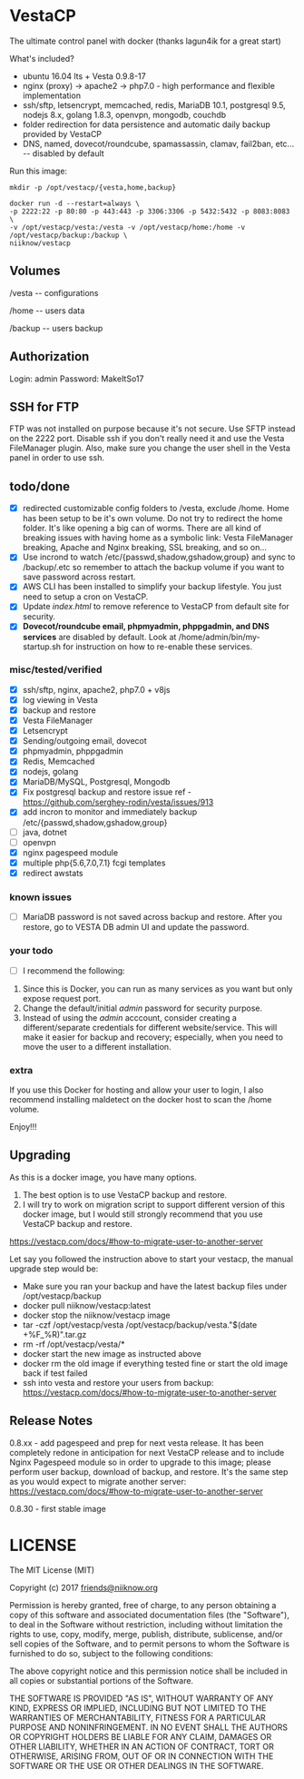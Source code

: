 # VestaCP
The ultimate control panel with docker (thanks lagun4ik for a great start)

What's included?
* ubuntu 16.04 lts + Vesta 0.9.8-17
* nginx (proxy) -> apache2 -> php7.0 - high performance and flexible implementation
* ssh/sftp, letsencrypt, memcached, redis, MariaDB 10.1, postgresql 9.5, nodejs 8.x, golang 1.8.3, openvpn, mongodb, couchdb
* folder redirection for data persistence and automatic daily backup provided by VestaCP
* DNS, named, dovecot/roundcube, spamassassin, clamav, fail2ban, etc... -- disabled by default

Run this image:
```
mkdir -p /opt/vestacp/{vesta,home,backup}

docker run -d --restart=always \
-p 2222:22 -p 80:80 -p 443:443 -p 3306:3306 -p 5432:5432 -p 8083:8083 \
-v /opt/vestacp/vesta:/vesta -v /opt/vestacp/home:/home -v /opt/vestacp/backup:/backup \
niiknow/vestacp
```

## Volumes
/vesta  -- configurations

/home   -- users data

/backup -- users backup

## Authorization
Login: admin Password: MakeItSo17

## SSH for FTP
FTP was not installed on purpose because it's not secure.  Use SFTP instead on the 2222 port.  Disable ssh if you don't really need it and use the Vesta FileManager plugin.  Also, make sure you change the user shell in the Vesta panel in order to use ssh.

## todo/done
- [x] redirected customizable config folders to /vesta, exclude /home.  Home has been setup to be it's own volume.  Do not try to redirect the home folder.  It's like opening a big can of worms.  There are all kind of breaking issues with having home as a symbolic link: Vesta FileManager breaking, Apache and Nginx breaking, SSL breaking, and so on...
- [x] Use incrond to watch /etc/{passwd,shadow,gshadow,group} and sync to /backup/.etc so remember to attach the backup volume if you want to save password across restart.
- [x] AWS CLI has been installed to simplify your backup lifestyle.  You just need to setup a cron on VestaCP.
- [x] Update *index.html* to remove reference to VestaCP from default site for security.
- [x] **Dovecot/roundcube email, phpmyadmin, phppgadmin, and DNS services** are disabled by default.  Look at /home/admin/bin/my-startup.sh for instruction on how to re-enable these services.

### misc/tested/verified
- [x] ssh/sftp, nginx, apache2, php7.0 + v8js 
- [x] log viewing in Vesta
- [x] backup and restore
- [x] Vesta FileManager
- [x] Letsencrypt
- [x] Sending/outgoing email, dovecot
- [x] phpmyadmin, phppgadmin
- [x] Redis, Memcached
- [x] nodejs, golang
- [x] MariaDB/MySQL, Postgresql, Mongodb
- [x] Fix postgresql backup and restore issue ref - https://github.com/serghey-rodin/vesta/issues/913
- [x] add incron to monitor and immediately backup /etc/{passwd,shadow,gshadow,group}
- [ ] java, dotnet
- [ ] openvpn
- [x] nginx pagespeed module
- [x] multiple php{5.6,7.0,7.1} fcgi templates
- [x] redirect awstats

### known issues
- [ ] MariaDB password is not saved across backup and restore.  After you restore, go to VESTA DB admin UI and update the password.

### your todo
- [ ] I recommend the following:

1. Since this is Docker, you can run as many services as you want but only expose request port.
2. Change the default/initial *admin* password for security purpose.
3. Instead of using the *admin* acccount, consider creating a different/separate credentials for different website/service.  This will make it easier for backup and recovery; especially, when you need to move the user to a different installation.

### extra
If you use this Docker for hosting and allow your user to login, I also recommend installing maldetect on the docker host to scan the /home volume.

Enjoy!!!

## Upgrading
As this is a docker image, you have many options.

1. The best option is to use VestaCP backup and restore.  
2. I will try to work on migration script to support different version of this docker image, but I would still strongly recommend that you use VestaCP backup and restore.

https://vestacp.com/docs/#how-to-migrate-user-to-another-server

Let say you followed the instruction above to start your vestacp, the manual upgrade step would be:
*  Make sure you ran your backup and have the latest backup files under /opt/vestacp/backup
*  docker pull niiknow/vestacp:latest
*  docker stop the niiknow/vestacp image
*  tar -czf /opt/vestacp/vesta /opt/vestacp/backup/vesta."$(date +%F_%R)".tar.gz
*  rm -rf /opt/vestacp/vesta/*
*  docker start the new image as instructed above
*  docker rm the old image if everything tested fine or start the old image back if test failed
*  ssh into vesta and restore your users from backup: https://vestacp.com/docs/#how-to-migrate-user-to-another-server

## Release Notes
0.8.xx - add pagespeed and prep for next vesta release.  It has been completely redone in anticipation for next VestaCP release and to include Nginx Pagespeed module so in order to upgrade to this image; please perform user backup, download of backup, and restore. It's the same step as you would expect to migrate another server: https://vestacp.com/docs/#how-to-migrate-user-to-another-server 


0.8.30 - first stable image

# LICENSE

The MIT License (MIT)

Copyright (c) 2017 friends@niiknow.org

Permission is hereby granted, free of charge, to any person obtaining a copy of this software and associated documentation files (the "Software"), to deal in the Software without restriction, including without limitation the rights to use, copy, modify, merge, publish, distribute, sublicense, and/or sell copies of the Software, and to permit persons to whom the Software is furnished to do so, subject to the following conditions:

The above copyright notice and this permission notice shall be included in all copies or substantial portions of the Software.

THE SOFTWARE IS PROVIDED "AS IS", WITHOUT WARRANTY OF ANY KIND, EXPRESS OR IMPLIED, INCLUDING BUT NOT LIMITED TO THE WARRANTIES OF MERCHANTABILITY, FITNESS FOR A PARTICULAR PURPOSE AND NONINFRINGEMENT. IN NO EVENT SHALL THE AUTHORS OR COPYRIGHT HOLDERS BE LIABLE FOR ANY CLAIM, DAMAGES OR OTHER LIABILITY, WHETHER IN AN ACTION OF CONTRACT, TORT OR OTHERWISE, ARISING FROM, OUT OF OR IN CONNECTION WITH THE SOFTWARE OR THE USE OR OTHER DEALINGS IN THE SOFTWARE.
